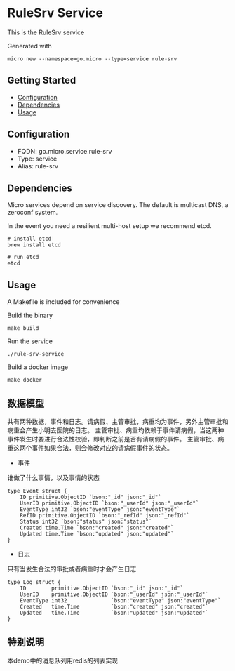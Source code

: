# RuleSrv Service

This is the RuleSrv service

Generated with

```
micro new --namespace=go.micro --type=service rule-srv
```

## Getting Started

- [Configuration](#configuration)
- [Dependencies](#dependencies)
- [Usage](#usage)

## Configuration

- FQDN: go.micro.service.rule-srv
- Type: service
- Alias: rule-srv

## Dependencies

Micro services depend on service discovery. The default is multicast DNS, a zeroconf system.

In the event you need a resilient multi-host setup we recommend etcd.

```
# install etcd
brew install etcd

# run etcd
etcd
```

## Usage

A Makefile is included for convenience

Build the binary

```
make build
```

Run the service
```
./rule-srv-service
```

Build a docker image
```
make docker
```

## 数据模型

共有两种数据，事件和日志。请病假、主管审批，病重均为事件，另外主管审批和病重会产生小明去医院的日志。
主管审批、病重均依赖于事件请病假，当这两种事件发生时要进行合法性校验，即判断之前是否有请病假的事件。
主管审批、病重这两个事件如果合法，则会修改对应的请病假事件的状态。

- 事件

谁做了什么事情，以及事情的状态
```
type Event struct {
	ID primitive.ObjectID `bson:"_id" json:"_id"`
	UserID primitive.ObjectID `bson:"_userId" json:"_userId"`
	EventType int32 `bson:"eventType" json:"eventType"`
	RefID primitive.ObjectID `bson:"_refId" json:"_refId"`
	Status int32 `bson:"status" json:"status"`
	Created time.Time `bson:"created" json:"created"`
	Updated time.Time `bson:"updated" json:"updated"`
}
```
- 日志

只有当发生合法的审批或者病重时才会产生日志
```
type Log struct {
	ID        primitive.ObjectID `bson:"_id" json:"_id"`
	UserID    primitive.ObjectID `bson:"_userId" json:"_userId"`
	EventType int32              `bson:"eventType" json:"eventType"`
	Created   time.Time          `bson:"created" json:"created"`
	Updated   time.Time          `bson:"updated" json:"updated"`
}
```
## 特别说明

本demo中的消息队列用redis的列表实现